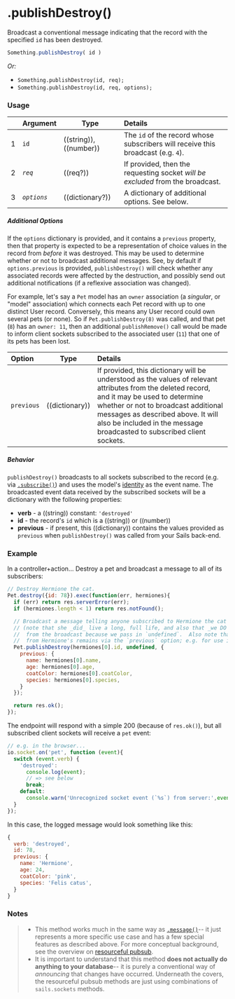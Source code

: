 # .publishDestroy()

Broadcast a conventional message indicating that the record with the specified `id` has been destroyed.


```js
Something.publishDestroy( id )
```


_Or:_
- `Something.publishDestroy(id, req);`
- `Something.publishDestroy(id, req, options);`



### Usage

|   |     Argument        | Type                | Details    |
|---|:--------------------|---------------------|:-----------|
| 1 | `id`                |  ((string)),((number))         | The `id` of the record whose subscribers will receive this broadcast (e.g. `4`).
| 2 | _`req`_             |  ((req?))           | If provided, then the requesting socket _will be excluded_ from the broadcast.
| 3 | _`options`_         |  ((dictionary?))    | A dictionary of additional options.  See below.

##### Additional Options

If the `options` dictionary is provided, and it contains a `previous` property, then that property is expected to be a representation of choice values in the record from *before* it was destroyed.  This may be used to determine whether or not to broadcast additional messages.  See, by default if `options.previous` is provided, `publishDestroy()` will check whether any associated records were affected by the destruction, and possibly send out additional notifications (if a reflexive association was changed).

For example, let's say a `Pet` model has an `owner` association (a _singular_, or "model" association) which connects each Pet record with up to one distinct User record.  Conversely, this means any User record could own several pets (or none).  So if `Pet.publishDestroy(8)` was called, and that pet (`8`) has an `owner: 11`, then an additional `publishRemove()` call would be made to inform client sockets subscribed to the associated user (`11`) that one of its pets has been lost.

|          Option             | Type                       | Details                                           |
|:--------------------------- | -------------------------- |:--------------------------------------------------|
|        `previous`           | ((dictionary))             | If provided, this dictionary will be understood as the values of relevant attributes from the deleted record, and it may be used to determine whether or not to broadcast additional messages as described above.  It will also be included in the message broadcasted to subscribed client sockets.

##### Behavior

`publishDestroy()` broadcasts to all sockets subscribed to the record (e.g. via [`.subscribe()`](http://sailsjs.org/documentation/reference/web-sockets/resourceful-pub-sub/subscribe)) and uses the model's [identity](http://sailsjs.org/documentation/concepts/models-and-orm/model-settings#?identity) as the event name.  The broadcasted event data received by the subscribed sockets will be a dictionary with the following properties:

+ **verb**  - a ((string)) constant: `'destroyed'`
+ **id** - the record's `id` which is a ((string)) or ((number))
+ **previous** - if present, this ((dictionary)) contains the values provided as `previous` when `publishDestroy()` was called from your Sails back-end.



### Example

In a controller+action...  Destroy a pet and broadcast a message to all of its subscribers:

```js
// Destroy Hermione the cat.
Pet.destroy({id: 78}).exec(function(err, hermiones){
  if (err) return res.serverError(err);
  if (hermiones.length < 1) return res.notFound();

  // Broadcast a message telling anyone subscribed to Hermione the cat that, sadly, she has been destroyed.
  // (note that she _did_ live a long, full life, and also that _we DO NOT exclude_ the requesting socket
  //  from the broadcast because we pass in `undefined`.  Also note that we do include a few relevant properties
  //  from Hermione's remains via the `previous` option; e.g. for use in updating our client-side code.)
  Pet.publishDestroy(hermiones[0].id, undefined, {
    previous: {
      name: hermiones[0].name,
      age: hermiones[0].age,
      coatColor: hermiones[0].coatColor,
      species: hermiones[0].species,
    }
  });

  return res.ok();
});
```

The endpoint will respond with a simple 200 (because of `res.ok()`), but all subscribed client sockets will receive a `pet` event:

```js
// e.g. in the browser...
io.socket.on('pet', function (event){
  switch (event.verb) {
    'destroyed':
      console.log(event);
      // => see below
      break;
    default:
      console.warn('Unrecognized socket event (`%s`) from server:',event.verb, event);
  }
});
```

In this case, the logged message would look something like this:

```js
{
  verb: 'destroyed',
  id: 78,
  previous: {
    name: 'Hermione',
    age: 24,
    coatColor: 'pink',
    species: 'Felis catus',
  }
}
```



### Notes

> + This method works much in the same way as [`.message()`](http://sailsjs.org/documentation/reference/web-sockets/resourceful-pub-sub/message)-- it just represents a more specific use case and has a few special features as described above.  For more conceptual background, see the overview on [resourceful pubsub](http://sailsjs.org/documentation/reference/web-sockets/resourceful-pub-sub).
> + It is important to understand that this method **does not actually do anything to your database**-- it is purely a conventional way of _announcing_ that changes have occurred.  Underneath the covers, the resourceful pubsub methods are just using combinations of `sails.sockets` methods.




<docmeta name="displayName" value=".publishDestroy()">
<docmeta name="pageType" value="method">

